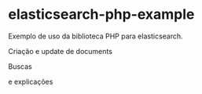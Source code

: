 elasticsearch-php-example
=========================

Exemplo de uso da biblioteca PHP para elasticsearch.

Criação e update de documents

Buscas

e explicações

